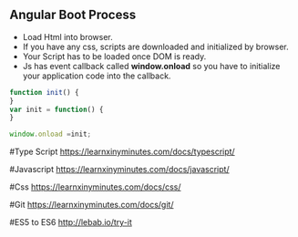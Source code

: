 Angular Boot Process
--------------------

- Load Html into browser.
- If you have any css, scripts are downloaded and initialized by browser.
- Your Script has to be loaded once DOM is ready.
- Js has event callback called **window.onload** so you have to initialize your application code into the callback.

``` javascript
function init() {
}
var init = function() {
}

window.onload =init;
```


#Type Script
https://learnxinyminutes.com/docs/typescript/

#Javascript
https://learnxinyminutes.com/docs/javascript/

#Css
https://learnxinyminutes.com/docs/css/

#Git
https://learnxinyminutes.com/docs/git/

#ES5 to ES6
http://lebab.io/try-it
